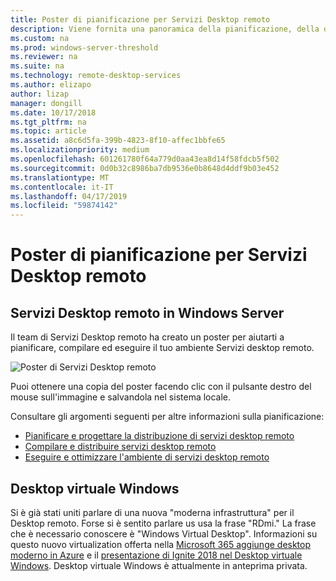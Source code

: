 ```yaml
---
title: Poster di pianificazione per Servizi Desktop remoto
description: Viene fornita una panoramica della pianificazione, della distribuzione e dell'esecuzione di Servizi Desktop remoto
ms.custom: na
ms.prod: windows-server-threshold
ms.reviewer: na
ms.suite: na
ms.technology: remote-desktop-services
ms.author: elizapo
author: lizap
manager: dongill
ms.date: 10/17/2018
ms.tgt_pltfrm: na
ms.topic: article
ms.assetid: a8c6d5fa-399b-4823-8f10-affec1bbfe65
ms.localizationpriority: medium
ms.openlocfilehash: 601261780f64a779d0aa43ea8d14f58fdcb5f502
ms.sourcegitcommit: 0d0b32c8986ba7db9536e0b8648d4ddf9b03e452
ms.translationtype: MT
ms.contentlocale: it-IT
ms.lasthandoff: 04/17/2019
ms.locfileid: "59874142"
---
```

# <a name="remote-desktop-services---planning-poster"></a>Poster di pianificazione per Servizi Desktop remoto

## <a name="remote-desktop-services-in-windows-server"></a>Servizi Desktop remoto in Windows Server

Il team di Servizi Desktop remoto ha creato un poster per aiutarti a pianificare, compilare ed eseguire il tuo ambiente Servizi desktop remoto.

![Poster di Servizi Desktop remoto](.\media\rds-poster-download.png)

Puoi ottenere una copia del poster facendo clic con il pulsante destro del mouse sull'immagine e salvandola nel sistema locale.

Consultare gli argomenti seguenti per altre informazioni sulla pianificazione:

- [Pianificare e progettare la distribuzione di servizi desktop remoto](rds-plan-and-design.md)
- [Compilare e distribuire servizi desktop remoto](rds-build-and-deploy.md)
- [Eseguire e ottimizzare l'ambiente di servizi desktop remoto](rds-run-and-tune.md)

## <a name="windows-virtual-desktop"></a>Desktop virtuale Windows

Si è già stati uniti parlare di una nuova "moderna infrastruttura" per il Desktop remoto. Forse si è sentito parlare us usa la frase "RDmi." La frase che è necessario conoscere è "Windows Virtual Desktop". Informazioni su questo nuovo virtualization offerta nella [Microsoft 365 aggiunge desktop moderno in Azure](https://azure.microsoft.com/blog/microsoft-365-adds-modern-desktop-on-azure/) e il [presentazione di Ignite 2018 nel Desktop virtuale Windows](https://www.youtube.com/watch?v=_7G37PFYVe4). Desktop virtuale Windows è attualmente in anteprima privata.